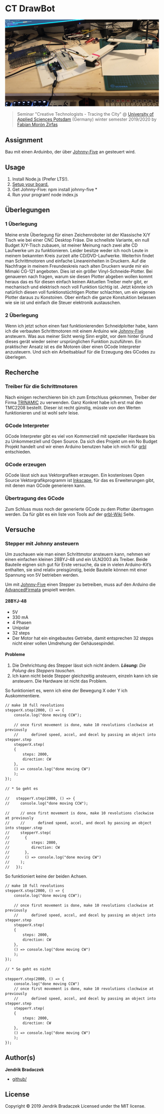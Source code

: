 # CT DrawBot

![Alternativer Text](pix/IMG_1128.jpg)

> Seminar "Creative Technologists - Tracing the City" @ [University of Applied Sciences Potsdam](https://github.com/FH-Potsdam/) (Germany) winter semester 2019/2020 by [Fabian Morón Zirfas](https://fabianmoronzirfas.me)

## Assignment

Bau mit einen Arduinbo, der über [Johnny-Five](http://johnny-five.io/) an gesteuert wird.

## Usage

1. Install Node.js (Prefer LTS!).
2. [Setup your board.](http://johnny-five.io/platform-support/)
3. Get Johnny-Five: npm install johnny-five \*
4. Run your program! node index.js

## Überlegungen

### 1 Überlegung

Meine erste Überlegung für einen Zeichenroboter ist der Klassische X/Y Tisch wie bei einer CNC Desktop Fräse. Die schnellste Variante, ein null Budget X/Y-Tisch zubauen, ist meiner Meinung nach zwei alte CD Laufwerke um zu funktionieren. Leider besitze weder ich noch Leute in meinem bekannten Kreis zurzeit alte CD/DVD-Laufwerke. Weiterhin findet man Schrittmotoren und einfache Lineareinheiten in Druckern. Auf die Nachfrage in meinem Freundeskreis nach alten Druckern wurde mir ein Mimaki CG-121 angeboten. Dies ist ein größer Vinyl-Schneide-Plotter. Bei genaueren nach fragen, warum sie diesen Plotter abgeben wollen kommt heraus das es für diesen einfach keinen Aktuellen Treiber mehr gibt, er mechanisch und elektrisch noch voll Funktion tüchtig ist. Jetzt könnte ich natürlich diesen voll funktionstüchtigen Plotter schlachten, um ein eigenen Plotter daraus zu Konstoiren. Ober einfach die ganze Konstuktion belassen wie sie ist und einfach die Steuer elektronik austauschen.

### 2 Überlegung

Wenn ich jetzt schon einen fast funktionierenden Schneidplotter habe, kann ich die verbauten Schrittmotoren mit einem Arduino wie [Johnny-Five](http://johnny-five.io/) ansteuern. Was aus meiner Sicht wenig Sinn ergibt, vor dem hinter Grund dieses gerät wieder seiner ursprünglichen Funktion zuzuführen. Ein praktischer Ansatz ist es die Motoren über einen GCode Interpreter anzusteuern.
Und sich ein Arbeitsablauf für die Erzeugung des GCodes zu überlegen.

## Recherche

### Treiber für die Schrittmotoren

Nach einigen recherchieren bin ich zum Entschluss gekommen, Treiber der Firma
[TRINAMIC](https://www.trinamic.com/products/drives/) zu verwenden. Ganz Konkret habe ich erst mal den TMC2208 bestellt. Dieser ist recht günstig, müsste von den Werten funktionieren und ist wohl sehr leise.

### GCode Interpreter

GCode Interpreter gibt es viel von Kommerziell mit spezieller Hardware bis zu Unkommerziell und Open Source.
Da sich dies Projekt um ein No Budget Projekt handelt und wir einen Arduino benutzen habe ich mich für [grbl](https://github.com/grbl/grbl) entschieden.

### GCode erzeugen

GCode lässt sich aus Vektorgrafiken erzeugen. Ein kostenloses Open Source Vektorgrafikprogramm ist [Inkscape](https://inkscape.org/), für das es Erweiterungen gibt, mit denen man GCode generieren kann.

### Übertragung des GCode

Zum Schluss muss noch der generierte GCode zu dem Plotter übertragen werden. Da für gibt es ein liste von Tools auf der [grbl-Wiki](https://github.com/grbl/grbl/wiki/Using-Grbl) Seite.

## Versuche

### Stepper mit Johnny ansteuern

Um zuschauen wie man einen Schrittmotor ansteuern kann, nehmen wir einen einfachen kleinen 28BYJ-48 und ein ULN2003 als Treiber. Beide Bauteile eignen sich gut für Erste versuche, da sie in vielen Arduino-Kit’s enthalten, sie sind relativ preisgünstig, beide Bauteile können mit einer Spannung von 5V betrieben werden.

Um mit [Johnny-Five](http://johnny-five.io/) einen Stepper zu betreiben, muss auf den Arduino die [AdvancedFirmata](https://github.com/soundanalogous/AdvancedFirmata) gespielt werden.

#### 28BYJ-48

- 5V
- 330 mA
- 4 Phasen
- Unipolar
- 32 steps
- Der Motor hat ein eingebautes Getriebe, damit entsprechen 32 stepps nicht einer vollen Umdrehung der Gehäusespindel.

#### Probleme

1. Die Drehrichtung des Stepper lässt sich nicht ändern. _**Lösung:** Die Polung des Steppers tauschen._
2. Ich kann nicht beide Stepper gleichzeitig ansteuern, einzeln kann ich sie ansteuern. Die Hardware ist nicht das Problem.

So funktioniert es, wenn ich eine der Bewegung X oder Y ich Auskommentiere.

    // make 10 full revolutions
    stepperX.step(2000, () => {
        console.log("done moving CCW");

        // once first movement is done, make 10 revolutions clockwise at previously
        //      defined speed, accel, and decel by passing an object into stepper.step
        stepperX.step(
        {
            steps: 2000,
            direction: CW
        },
        () => console.log("done moving CW")
        );
    });

    // * So geht es

    //   stepperY.step(2000, () => {
    //     console.log("done moving CCW");

    //     // once first movement is done, make 10 revolutions clockwise at previously
    //     //      defined speed, accel, and decel by passing an object into stepper.step
    //     stepperY.step(
    //       {
    //          steps: 2000,
    //          direction: CW
    //       },
    //       () => console.log("done moving CW")
    //     );
    //   });

So funktioniert keine der beiden Achsen.

    // make 10 full revolutions
    stepperX.step(2000, () => {
        console.log("done moving CCW");

        // once first movement is done, make 10 revolutions clockwise at previously
        //      defined speed, accel, and decel by passing an object into stepper.step
        stepperX.step(
        {
            steps: 2000,
            direction: CW
        },
        () => console.log("done moving CW")
        );
    });

    // * So geht es nicht

    stepperY.step(2000, () => {
        console.log("done moving CCW")
        // once first movement is done, make 10 revolutions clockwise at previously
        //      defined speed, accel, and decel by passing an object into stepper.step
        stepperY.step(
        {
            steps: 2000,
            direction: CW
        },
        () => console.log("done moving CW")
        );
    });

## Author(s)

**Jendrik Bradaczek**

- [github/](https://github.com/dISCOeRG0sUM)

## License

Copyright © 2019 Jendrik Bradaczek
Licensed under the MIT license.
